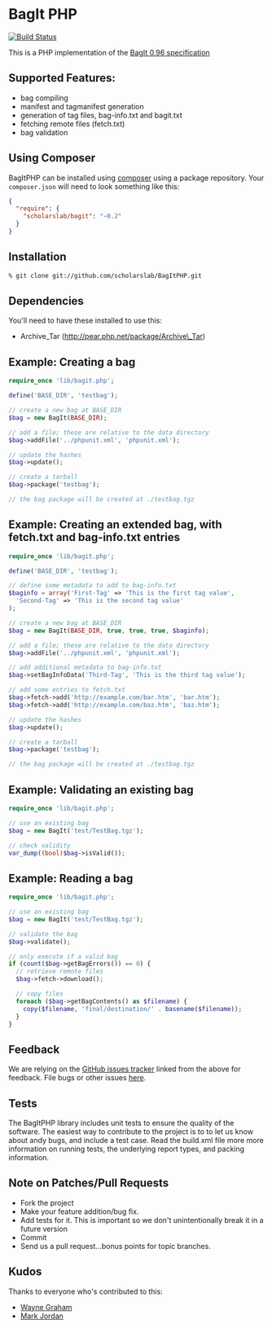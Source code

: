 # BagIt PHP

[![Build Status](https://secure.travis-ci.org/scholarslab/BagItPHP.png?branch=develop)](http://travis-ci.org/scholarslab/BagItPHP)

This is a PHP implementation of the [BagIt
0.96 specification](https://wiki.ucop.edu/display/Curation/BagIt)

## Supported Features:

* bag compiling
* manifest and tagmanifest generation
* generation of tag files, bag-info.txt and bagit.txt
* fetching remote files (fetch.txt)
* bag validation

## Using Composer

BagItPHP can be installed using [composer](https://getcomposer.org/) using a
package repository. Your `composer.json` will need to look something like this:

```json
{
  "require": {
    "scholarslab/bagit": "~0.2"
  }
}
```

## Installation


```bash
% git clone git://github.com/scholarslab/BagItPHP.git
```

## Dependencies

You'll need to have these installed to use this:

 * Archive\_Tar (http://pear.php.net/package/Archive\_Tar)

## Example: Creating a bag

```php
require_once 'lib/bagit.php';

define('BASE_DIR', 'testbag');

// create a new bag at BASE_DIR
$bag = new BagIt(BASE_DIR);

// add a file; these are relative to the data directory
$bag->addFile('../phpunit.xml', 'phpunit.xml');

// update the hashes
$bag->update();

// create a tarball
$bag->package('testbag');

// the bag package will be created at ./testbag.tgz
```

## Example: Creating an extended bag, with fetch.txt and bag-info.txt entries

```php
require_once 'lib/bagit.php';

define('BASE_DIR', 'testbag');

// define some metadata to add to bag-info.txt
$baginfo = array('First-Tag' => 'This is the first tag value',
  'Second-Tag' => 'This is the second tag value'
);

// create a new bag at BASE_DIR
$bag = new BagIt(BASE_DIR, true, true, true, $baginfo);

// add a file; these are relative to the data directory
$bag->addFile('../phpunit.xml', 'phpunit.xml');

// add additional metadata to bag-info.txt
$bag->setBagInfoData('Third-Tag', 'This is the third tag value');

// add some entries to fetch.txt
$bag->fetch->add('http://example.com/bar.htm', 'bar.htm');
$bag->fetch->add('http://example.com/baz.htm', 'baz.htm');

// update the hashes
$bag->update();

// create a tarball
$bag->package('testbag');

// the bag package will be created at ./testbag.tgz
```

## Example: Validating an existing bag

```php
require_once 'lib/bagit.php';

// use an existing bag
$bag = new BagIt('test/TestBag.tgz');

// check validity
var_dump((bool)$bag->isValid());
```

## Example: Reading a bag

```php
require_once 'lib/bagit.php';

// use an existing bag
$bag = new BagIt('test/TestBag.tgz');

// validate the bag
$bag->validate();

// only execute if a valid bag
if (count($bag->getBagErrors()) == 0) {
  // retrieve remote files
  $bag->fetch->download();

  // copy files
  foreach ($bag->getBagContents() as $filename) {
    copy($filename, 'final/destination/' . basename($filename));
  }
}
```

## Feedback

We are relying on the [GitHub issues tracker][issues] linked from the above for
feedback. File bugs or other issues [here][issues].

[issues]: http://github.com/scholarslab/BagItPHP/issues

## Tests

The BagItPHP library includes unit tests to ensure the quality of the software.
The easiest way to contribute to the project is to to let us know about andy bugs,
and include a test case. Read the build.xml file more more information
on running tests, the underlying report types, and packing information.

## Note on Patches/Pull Requests

* Fork the project
* Make your feature addition/bug fix.
* Add tests for it. This is important so we don't unintentionally break it in a future
  version
* Commit
* Send us a pull request...bonus points for topic branches.

## Kudos

Thanks to everyone who's contributed to this:

* [Wayne Graham](https://github.com/waynegraham/)
* [Mark Jordan](https://github.com/mjordan)

